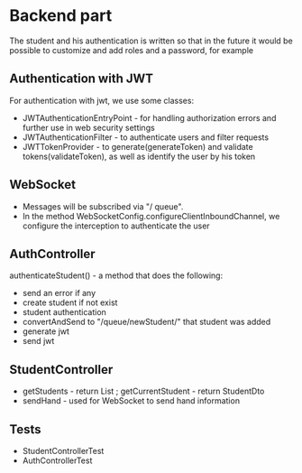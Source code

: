 # Backend part
The student and his authentication is written so that in the future it would be possible to customize and add roles and a password, for example

## Authentication with JWT
For authentication with jwt, we use some classes:
* JWTAuthenticationEntryPoint - for handling authorization errors and further use in web security settings
* JWTAuthenticationFilter - to authenticate users and filter requests
* JWTTokenProvider - to generate(generateToken) and validate tokens(validateToken), as well as identify the user by his token


## WebSocket
* Messages will be subscribed via "/ queue".
* In the method WebSocketConfig.configureClientInboundChannel, we configure the interception to authenticate the user

## AuthController
authenticateStudent() - a method that does the following:
* send an error if any
* create student if not exist
* student authentication
* convertAndSend to "/queue/newStudent/"  that student was added
* generate jwt
* send jwt

## StudentController
* getStudents - return List<StudentDto> ; getCurrentStudent - return StudentDto
* sendHand - used for WebSocket to send hand information
  
  
## Tests
* StudentControllerTest
* AuthControllerTest

